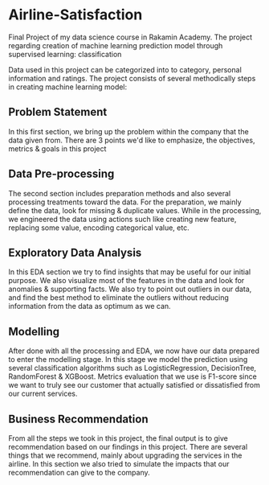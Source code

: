 # Airline-Satisfaction
Final Project of my data science course in Rakamin Academy. The project regarding creation of machine learning prediction model through supervised learning: classification

Data used in this project can be categorized into to category, personal information and ratings. The project consists of several methodically steps in creating machine learning model:

## Problem Statement
In this first section, we bring up the problem within the company that the data given from. There are 3 points we'd like to emphasize, the objectives, metrics & goals in this project

## Data Pre-processing
The second section includes preparation methods and also several processing treatments toward the data. For the preparation, we mainly define the data, look for missing & duplicate values. While in the processing, we engineered the data using actions such like creating new feature, replacing some value, encoding categorical value, etc.

## Exploratory Data Analysis
In this EDA section we try to find insights that may be useful for our initial purpose. We also visualize most of the features in the data and look for anomalies & supporting facts. We also try to point out outliers in our data, and find the best method to eliminate the outliers without reducing information from the data as optimum as we can.

## Modelling
After done with all the processing and EDA, we now have our data prepared to enter the modelling stage. In this stage we model the prediction using several classification algorithms such as LogisticRegression, DecisionTree, RandomForest & XGBoost. Metrics evaluation that we use is F1-score since we want to truly see our customer that actually satisfied or dissatisfied from our current services.

## Business Recommendation
From all the steps we took in this project, the final output is to give recommendation based on our findings in this project. There are several things that we recommend, mainly about upgrading the services in the airline. In this section we also tried to simulate the impacts that our recommendation can give to the company.
